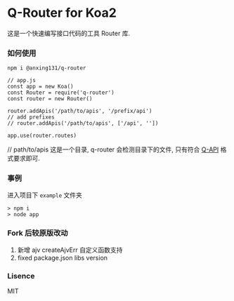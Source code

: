 Q-Router for Koa2
========

这是一个快速编写接口代码的工具 Router 库.

### 如何使用

```
npm i @anxing131/q-router
```

```
// app.js
const app = new Koa()
const Router = require('q-router')
const router = new Router()

router.addApis('/path/to/apis', '/prefix/api')
// add prefixes
// router.addApis('/path/to/apis', ['/api', ''])

app.use(router.routes)
```

// path/to/apis 这是一个目录, q-router 会检测目录下的文件, 只有符合 [Q-API](q-api.md) 格式要求即可.

### 事例
进入项目下 `example` 文件夹
```
> npm i
> node app
```

### Fork 后较原版改动
1. 新增 ajv createAjvErr 自定义函数支持
2. fixed package.json libs version

### Lisence
MIT

